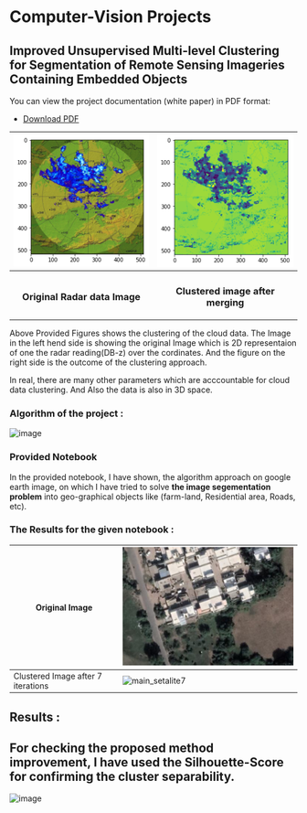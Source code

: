 # Computer-Vision Projects

## Improved Unsupervised Multi-level Clustering for Segmentation of Remote Sensing Imageries Containing Embedded Objects 

You can view the project documentation (white paper) in PDF format:
- [Download PDF](paper.pdf)

| ![Image 1](dataset.png) | ![Image 2](after_merging.png) |
| --- | --- |
| <h3 align="center">Original Radar data Image</h3> | <h3 align="center">Clustered image after merging</h3> |

Above Provided Figures shows the clustering of the cloud data. The Image in the left hend side is showing the original Image which is 2D representaion of one the radar reading(DB-z) over the cordinates. And the figure on the right side is the outcome of the clustering approach. 

In real, there are many other parameters which are acccountable for cloud data clustering. And Also the data is also in 3D space.

### Algorithm of the project :
![image](https://github.com/kevin200010/Computer-Vision/assets/54860223/dbfe771f-4049-4ba4-a5c6-1cc2257af5a9)



### Provided Notebook 
In the provided notebook, I have shown, the algorithm approach on google earth image, on which I have tried to solve **the image segementation problem** into geo-graphical objects like (farm-land, Residential area, Roads, etc).
<br>

### The Results for the given notebook :
| Original Image | ![main_setalite](small_Screenshot_1.png) |
| --- | --- |
| Clustered Image after 7 iterations | ![main_setalite7](https://github.com/kevin200010/Computer-Vision/assets/54860223/5dc0dc0e-4288-4e78-b637-d26bec1b1a8d) |



## Results :
## For checking the proposed method improvement, I have used the Silhouette-Score for confirming the cluster separability.

<img width="60%" alt="image" src="https://github.com/kevin200010/Computer-Vision/assets/54860223/70163e72-6f88-4ca8-9ebc-1c2bed5135fd">

